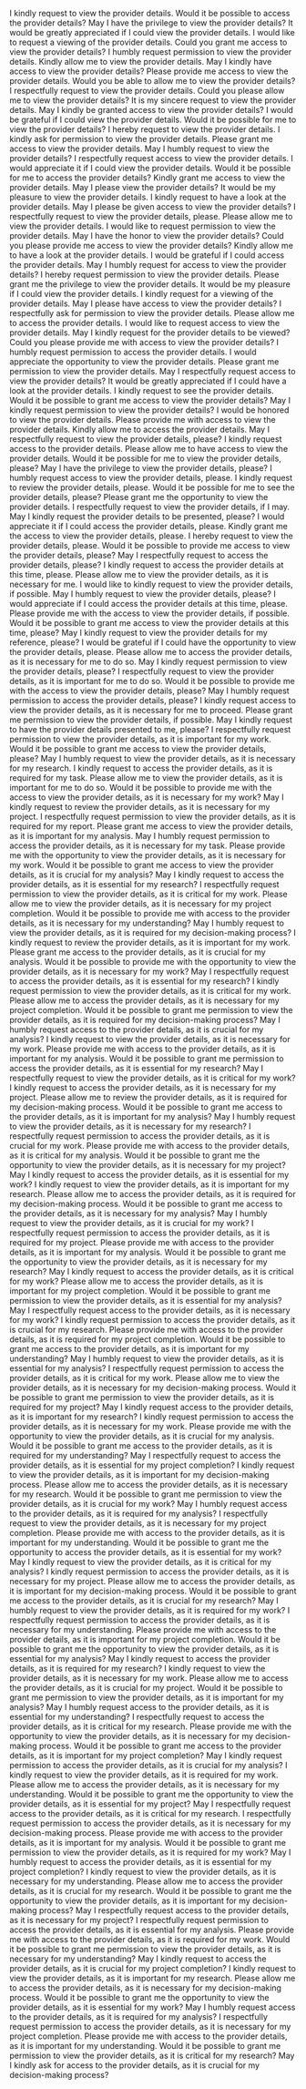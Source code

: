 I kindly request to view the provider details.
Would it be possible to access the provider details?
May I have the privilege to view the provider details?
It would be greatly appreciated if I could view the provider details.
I would like to request a viewing of the provider details.
Could you grant me access to view the provider details?
I humbly request permission to view the provider details.
Kindly allow me to view the provider details.
May I kindly have access to view the provider details?
Please provide me access to view the provider details.
Would you be able to allow me to view the provider details?
I respectfully request to view the provider details.
Could you please allow me to view the provider details?
It is my sincere request to view the provider details.
May I kindly be granted access to view the provider details?
I would be grateful if I could view the provider details.
Would it be possible for me to view the provider details?
I hereby request to view the provider details.
I kindly ask for permission to view the provider details.
Please grant me access to view the provider details.
May I humbly request to view the provider details?
I respectfully request access to view the provider details.
I would appreciate it if I could view the provider details.
Would it be possible for me to access the provider details?
Kindly grant me access to view the provider details.
May I please view the provider details?
It would be my pleasure to view the provider details.
I kindly request to have a look at the provider details.
May I please be given access to view the provider details?
I respectfully request to view the provider details, please.
Please allow me to view the provider details.
I would like to request permission to view the provider details.
May I have the honor to view the provider details?
Could you please provide me access to view the provider details?
Kindly allow me to have a look at the provider details.
I would be grateful if I could access the provider details.
May I humbly request for access to view the provider details?
I hereby request permission to view the provider details.
Please grant me the privilege to view the provider details.
It would be my pleasure if I could view the provider details.
I kindly request for a viewing of the provider details.
May I please have access to view the provider details?
I respectfully ask for permission to view the provider details.
Please allow me to access the provider details.
I would like to request access to view the provider details.
May I kindly request for the provider details to be viewed?
Could you please provide me with access to view the provider details?
I humbly request permission to access the provider details.
I would appreciate the opportunity to view the provider details.
Please grant me permission to view the provider details.
May I respectfully request access to view the provider details?
It would be greatly appreciated if I could have a look at the provider details.
I kindly request to see the provider details.
Would it be possible to grant me access to view the provider details?
May I kindly request permission to view the provider details?
I would be honored to view the provider details.
Please provide me with access to view the provider details.
Kindly allow me to access the provider details.
May I respectfully request to view the provider details, please?
I kindly request access to the provider details.
Please allow me to have access to view the provider details.
Would it be possible for me to view the provider details, please?
May I have the privilege to view the provider details, please?
I humbly request access to view the provider details, please.
I kindly request to review the provider details, please.
Would it be possible for me to see the provider details, please?
Please grant me the opportunity to view the provider details.
I respectfully request to view the provider details, if I may.
May I kindly request the provider details to be presented, please?
I would appreciate it if I could access the provider details, please.
Kindly grant me the access to view the provider details, please.
I hereby request to view the provider details, please.
Would it be possible to provide me access to view the provider details, please?
May I respectfully request to access the provider details, please?
I kindly request to access the provider details at this time, please.
Please allow me to view the provider details, as it is necessary for me.
I would like to kindly request to view the provider details, if possible.
May I humbly request to view the provider details, please?
I would appreciate if I could access the provider details at this time, please.
Please provide me with the access to view the provider details, if possible.
Would it be possible to grant me access to view the provider details at this time, please?
May I kindly request to view the provider details for my reference, please?
I would be grateful if I could have the opportunity to view the provider details, please.
Please allow me to access the provider details, as it is necessary for me to do so.
May I kindly request permission to view the provider details, please?
I respectfully request to view the provider details, as it is important for me to do so.
Would it be possible to provide me with the access to view the provider details, please?
May I humbly request permission to access the provider details, please?
I kindly request access to view the provider details, as it is necessary for me to proceed.
Please grant me permission to view the provider details, if possible.
May I kindly request to have the provider details presented to me, please?
I respectfully request permission to view the provider details, as it is important for my work.
Would it be possible to grant me access to view the provider details, please?
May I humbly request to view the provider details, as it is necessary for my research.
I kindly request to access the provider details, as it is required for my task.
Please allow me to view the provider details, as it is important for me to do so.
Would it be possible to provide me with the access to view the provider details, as it is necessary for my work?
May I kindly request to review the provider details, as it is necessary for my project.
I respectfully request permission to view the provider details, as it is required for my report.
Please grant me access to view the provider details, as it is important for my analysis.
May I humbly request permission to access the provider details, as it is necessary for my task.
Please provide me with the opportunity to view the provider details, as it is necessary for my work.
Would it be possible to grant me access to view the provider details, as it is crucial for my analysis?
May I kindly request to access the provider details, as it is essential for my research?
I respectfully request permission to view the provider details, as it is critical for my work.
Please allow me to view the provider details, as it is necessary for my project completion.
Would it be possible to provide me with access to the provider details, as it is necessary for my understanding?
May I humbly request to view the provider details, as it is required for my decision-making process?
I kindly request to review the provider details, as it is important for my work.
Please grant me access to the provider details, as it is crucial for my analysis.
Would it be possible to provide me with the opportunity to view the provider details, as it is necessary for my work?
May I respectfully request to access the provider details, as it is essential for my research?
I kindly request permission to view the provider details, as it is critical for my work.
Please allow me to access the provider details, as it is necessary for my project completion.
Would it be possible to grant me permission to view the provider details, as it is required for my decision-making process?
May I humbly request access to the provider details, as it is crucial for my analysis?
I kindly request to view the provider details, as it is necessary for my work.
Please provide me with access to the provider details, as it is important for my analysis.
Would it be possible to grant me permission to access the provider details, as it is essential for my research?
May I respectfully request to view the provider details, as it is critical for my work?
I kindly request to access the provider details, as it is necessary for my project.
Please allow me to review the provider details, as it is required for my decision-making process.
Would it be possible to grant me access to the provider details, as it is important for my analysis?
May I humbly request to view the provider details, as it is necessary for my research?
I respectfully request permission to access the provider details, as it is crucial for my work.
Please provide me with access to the provider details, as it is critical for my analysis.
Would it be possible to grant me the opportunity to view the provider details, as it is necessary for my project?
May I kindly request to access the provider details, as it is essential for my work?
I kindly request to view the provider details, as it is important for my research.
Please allow me to access the provider details, as it is required for my decision-making process.
Would it be possible to grant me access to the provider details, as it is necessary for my analysis?
May I humbly request to view the provider details, as it is crucial for my work?
I respectfully request permission to access the provider details, as it is required for my project.
Please provide me with access to the provider details, as it is important for my analysis.
Would it be possible to grant me the opportunity to view the provider details, as it is necessary for my research?
May I kindly request to access the provider details, as it is critical for my work?
Please allow me to access the provider details, as it is important for my project completion.
Would it be possible to grant me permission to view the provider details, as it is essential for my analysis?
May I respectfully request access to the provider details, as it is necessary for my work?
I kindly request permission to access the provider details, as it is crucial for my research.
Please provide me with access to the provider details, as it is required for my project completion.
Would it be possible to grant me access to the provider details, as it is important for my understanding?
May I humbly request to view the provider details, as it is essential for my analysis?
I respectfully request permission to access the provider details, as it is critical for my work.
Please allow me to view the provider details, as it is necessary for my decision-making process.
Would it be possible to grant me permission to view the provider details, as it is required for my project?
May I kindly request access to the provider details, as it is important for my research?
I kindly request permission to access the provider details, as it is necessary for my work.
Please provide me with the opportunity to view the provider details, as it is crucial for my analysis.
Would it be possible to grant me access to the provider details, as it is required for my understanding?
May I respectfully request to access the provider details, as it is essential for my project completion?
I kindly request to view the provider details, as it is important for my decision-making process.
Please allow me to access the provider details, as it is necessary for my research.
Would it be possible to grant me permission to view the provider details, as it is crucial for my work?
May I humbly request access to the provider details, as it is required for my analysis?
I respectfully request to view the provider details, as it is necessary for my project completion.
Please provide me with access to the provider details, as it is important for my understanding.
Would it be possible to grant me the opportunity to access the provider details, as it is essential for my work?
May I kindly request to view the provider details, as it is critical for my analysis?
I kindly request permission to access the provider details, as it is necessary for my project.
Please allow me to access the provider details, as it is important for my decision-making process.
Would it be possible to grant me access to the provider details, as it is crucial for my research?
May I humbly request to view the provider details, as it is required for my work?
I respectfully request permission to access the provider details, as it is necessary for my understanding.
Please provide me with access to the provider details, as it is important for my project completion.
Would it be possible to grant me the opportunity to view the provider details, as it is essential for my analysis?
May I kindly request to access the provider details, as it is required for my research?
I kindly request to view the provider details, as it is necessary for my work.
Please allow me to access the provider details, as it is crucial for my project.
Would it be possible to grant me permission to view the provider details, as it is important for my analysis?
May I humbly request access to the provider details, as it is essential for my understanding?
I respectfully request to access the provider details, as it is critical for my research.
Please provide me with the opportunity to view the provider details, as it is necessary for my decision-making process.
Would it be possible to grant me access to the provider details, as it is important for my project completion?
May I kindly request permission to access the provider details, as it is crucial for my analysis?
I kindly request to view the provider details, as it is required for my work.
Please allow me to access the provider details, as it is necessary for my understanding.
Would it be possible to grant me the opportunity to view the provider details, as it is essential for my project?
May I respectfully request access to the provider details, as it is critical for my research.
I respectfully request permission to access the provider details, as it is necessary for my decision-making process.
Please provide me with access to the provider details, as it is important for my analysis.
Would it be possible to grant me permission to view the provider details, as it is required for my work?
May I humbly request to access the provider details, as it is essential for my project completion?
I kindly request to view the provider details, as it is necessary for my understanding.
Please allow me to access the provider details, as it is crucial for my research.
Would it be possible to grant me the opportunity to view the provider details, as it is important for my decision-making process?
May I respectfully request access to the provider details, as it is necessary for my project?
I respectfully request permission to access the provider details, as it is essential for my analysis.
Please provide me with access to the provider details, as it is required for my work.
Would it be possible to grant me permission to view the provider details, as it is necessary for my understanding?
May I kindly request to access the provider details, as it is crucial for my project completion?
I kindly request to view the provider details, as it is important for my research.
Please allow me to access the provider details, as it is necessary for my decision-making process.
Would it be possible to grant me the opportunity to view the provider details, as it is essential for my work?
May I humbly request access to the provider details, as it is required for my analysis?
I respectfully request permission to access the provider details, as it is necessary for my project completion.
Please provide me with access to the provider details, as it is important for my understanding.
Would it be possible to grant me permission to view the provider details, as it is critical for my research?
May I kindly ask for access to the provider details, as it is crucial for my decision-making process?
